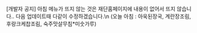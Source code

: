 [개발자 공지] 아침 메뉴가 뜨지 않는 것은 재단홈페이지에 내용이 없어서 뜨지 않습니다.. 다음 업데이트때 다같이 수정하겠습니다.\n
(오늘 아침 : 아욱된장국, 계란장조림, 후랑크케찹조림, 숙주맛살무침*미숫가루)
